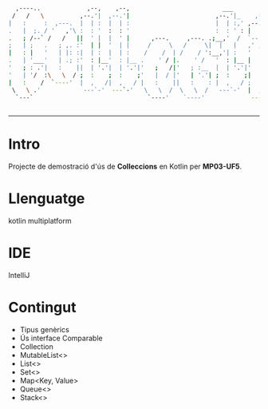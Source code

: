 ```bash
  ,----..             ,--,    ,--,                          ___                                             
 /   /   \          ,--.'|  ,--.'|                        ,--.'|_    ,--,                                   
|   :     :  ,---.  |  | :  |  | :                        |  | :,' ,--.'|    ,---.        ,---,             
.   |  ;. / '   ,'\ :  : '  :  : '                        :  : ' : |  |,    '   ,'\   ,-+-. /  | .--.--.    
.   ; /--` /   /   ||  ' |  |  ' |      ,---.     ,---. .;__,'  /  `--'_   /   /   | ,--.'|'   |/  /    '   
;   | ;   .   ; ,. :'  | |  '  | |     /     \   /     \|  |   |   ,' ,'| .   ; ,. :|   |  ,"' |  :  /`./   
|   : |   '   | |: :|  | :  |  | :    /    /  | /    / ':__,'| :   '  | | '   | |: :|   | /  | |  :  ;_     
.   | '___'   | .; :'  : |__'  : |__ .    ' / |.    ' /   '  : |__ |  | : '   | .; :|   | |  | |\  \    `.  
'   ; : .'|   :    ||  | '.'|  | '.'|'   ;   /|'   ; :__  |  | '.'|'  : |_|   :    ||   | |  |/  `----.   \ 
'   | '/  :\   \  / ;  :    ;  :    ;'   |  / |'   | '.'| ;  :    ;|  | '.'\   \  / |   | |--'  /  /`--'  / 
|   :    /  `----'  |  ,   /|  ,   / |   :    ||   :    : |  ,   / ;  :    ;`----'  |   |/     '--'.     /  
 \   \ .'            ---`-'  ---`-'   \   \  /  \   \  /   ---`-'  |  ,   /         '---'        `--'---'   
  `---`                                `----'    `----'             ---`-'                                  
                                                                                                            
```                                                                                                                                                                        
---

# Intro
Projecte de demostració d'ús de **Colleccions** en Kotlin per **MP03-UF5**.

# Llenguatge
kotlin multiplatform

# IDE
IntelliJ

# Contingut
- Tipus genèrics <T>
- Ús interface Comparable
- Collection
- MutableList<>
- List<>
- Set<>
- Map<Key, Value>
- Queue<>
- Stack<>
